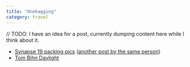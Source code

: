```yaml
---
title: "Onebagging"
category: travel
---
```


 // TODO: I have an idea for a post, currently dumping content here while I
 think about it.

- [Synapse 19 packing pics](https://www.reddit.com/r/onebag/comments/e8z27e/by_popular_request_japan_in_19l_packing_pics/) ([another post by the same person](https://www.reddit.com/r/onebag/comments/e5nl8m/trip_report_japan_for_16_days_with_19l_4070/))
- [Tom Bihn Daylight](https://www.reddit.com/r/onebag/comments/bcamnm/my_165l_load_out_for_year_long_trip_to_sea_and/)
